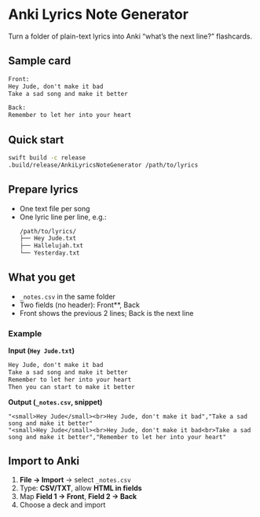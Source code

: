 # Anki Lyrics Note Generator

Turn a folder of plain-text lyrics into Anki <q>what’s the next line?</q> flashcards.

## Sample card

```txt
Front:
Hey Jude, don't make it bad
Take a sad song and make it better

Back:
Remember to let her into your heart
```

## Quick start

```bash
swift build -c release
.build/release/AnkiLyricsNoteGenerator /path/to/lyrics
```

## Prepare lyrics

* One text file per song
* One lyric line per line, e.g.:
  ```txt
  /path/to/lyrics/
  ├── Hey Jude.txt
  ├── Hallelujah.txt
  └── Yesterday.txt
  ```

## What you get

* `_notes.csv` in the same folder
* Two fields (no header): Front**, Back
* Front shows the previous 2 lines; Back is the next line

### Example

**Input (`Hey Jude.txt`)**

```txt
Hey Jude, don't make it bad
Take a sad song and make it better
Remember to let her into your heart
Then you can start to make it better
```

**Output (`_notes.csv`, snippet)**

```csv
"<small>Hey Jude</small><br>Hey Jude, don't make it bad","Take a sad song and make it better"
"<small>Hey Jude</small><br>Hey Jude, don't make it bad<br>Take a sad song and make it better","Remember to let her into your heart"
```

## Import to Anki

1. **File → Import** → select `_notes.csv`
2. Type: **CSV/TXT**, allow **HTML in fields**
3. Map **Field 1 → Front**, **Field 2 → Back**
4. Choose a deck and import
